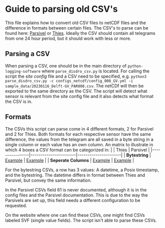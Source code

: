 # Guide to parsing old CSV's

This file explains how to convert old CSV files to netCDF files and the difference in formats between certain files. The CSV's to parse can be found here: [Parsivel](https://ruisdael.citg.tudelft.nl/parsivel) or [Thies](https://ruisdael.citg.tudelft.nl/thies/). Ideally the CSV should contain all telegrams from one 24 hour period, but it should work with less or more.


## Parsing a CSV
When parsing a CSV, one should be in the main directory of `python-logging-software` where `parse_disdro_csv.py` is located. For calling the script the *site config* file and a CSV need to be specified, e.g. `python3 parse_disdro_csv.py -c configs_netcdf/config_008_GV.yml -i sample_data/20230116_Delft-GV_PAR008.csv`. The netCDf will then be exported to the same directory as the CSV. The script will detect what sensor is relevant from the site config file and it also detects what format the CSV is in.

## Formats

The CSVs this script can parse come in 4 different formats, 2 for Parsivel and 2 for Thies. Both formats for each respective sensor have the same difference, the values from the telegram are all saved in a byte string in a single column or each value has an own column. An matrix to illustrate in which 4 boxes a CSV format can be categorized in:
|                | Thies | Parsivel   |
|----------------|-----------------------|----------------------|
| **Bytestring** |     [Example](https://ruisdael.citg.tudelft.nl/thies/Thies005_Cabauw/2021/M12/)      | [Example](https://ruisdael.citg.tudelft.nl/parsivel/PAR007_Cabauw_Tower/2023/202306/)      |
| **Seperate Columns**    |      [Example](https://ruisdael.citg.tudelft.nl/thies/Thies001_Green_Village/2021/202109/)     | [Example](https://ruisdael.citg.tudelft.nl/parsivel/PAR007_Cabauw_Tower/2023/202306/)    |


For the bytestring CSVs, a row has 3 values: A datetime, a Posix timestamp, and the bytestring. The datetime differs in format between Thies and Parsivel, but convey the same information. 

In the Parsivel CSVs field 61 is never documented, although it is in the config files and the Parsivel documentation. This is due to the way the Parsivels are set up, this field needs a different configuration to be requested. 

On the website where one can find these CSVs, one might find CSVs labeled SVF (single value fields). The script isn't able to parse these CSVs.